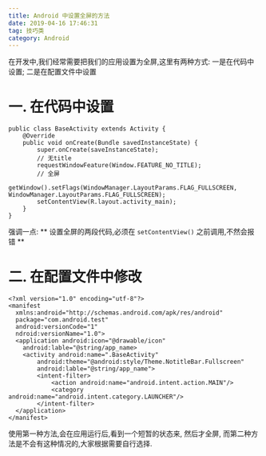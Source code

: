 ```yaml
---
title: Android 中设置全屏的方法
date: 2019-04-16 17:46:31
tag: 技巧类
category: Android
---
```


在开发中,我们经常需要把我们的应用设置为全屏,这里有两种方式: 一是在代码中设置; 二是在配置文件中设置

# 一. 在代码中设置

```
public class BaseActivity extends Activity {
    @Override
    public void onCreate(Bundle savedInstanceState) {
        super.onCreate(saveInstanceState);
        // 无title
        requestWindowFeature(Window.FEATURE_NO_TITLE);
        // 全屏
        getWindow().setFlags(WindowManager.LayoutParams.FLAG_FULLSCREEN, WindowManager.LayoutParams.FLAG_FULLSCREEN);
        setContentView(R.layout.activity_main);
    } 
}
```

强调一点: ** 设置全屏的两段代码,必须在 `setContentView()` 之前调用,不然会报错 **

<!-- more -->

# 二. 在配置文件中修改

```
<?xml version="1.0" encoding="utf-8"?>
<manifest 
  xmlns:android="http://schemas.android.com/apk/res/android"
  package="com.android.test"
  android:versionCode="1"
  ndroid:versionName="1.0">
  <application android:icon="@drawable/icon"
    android:lable="@string/app_name>
    <activity android:name=".BaseActivity" 
        android:theme="@android:style/Theme.NotitleBar.Fullscreen"
        android:lable="@string/app_name">
        <intent-filter>
            <action android:name="android.intent.action.MAIN"/>
            <category android:name="android.intent.category.LAUNCHER"/>
        </intent-filter>
  </application>
</manifest>
```

使用第一种方法,会在应用运行后,看到一个短暂的状态来, 然后才全屏, 而第二种方法是不会有这种情况的,大家根据需要自行选择.


